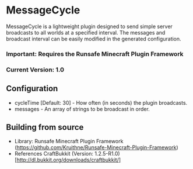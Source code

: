 MessageCycle
============

MessageCycle is a lightweight plugin designed to send simple server broadcasts to all worlds at a specified interval. The messages and broadcast interval can be easily modified in the generated configuration.

### Important: Requires the Runsafe Minecraft Plugin Framework
### Current Version: 1.0

Configuration
-------------

* cycleTime [Default: 30] - How often (in seconds) the plugin broadcasts.
* messages - An array of strings to be broadcast in order.

Building from source
------------------

* Library: Runsafe Minecraft Plugin Framework (https://github.com/Kruithne/Runsafe-Minecraft-Plugin-Framework)
* References CraftBukkit (Version: 1.2.5-R1.0) [http://dl.bukkit.org/downloads/craftbukkit/]